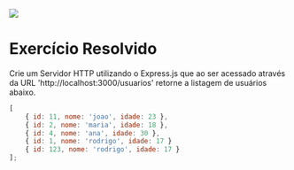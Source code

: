 ![](https://i.imgur.com/xG74tOh.png)

# Exercício Resolvido

Crie um Servidor HTTP utilizando o Express.js que ao ser acessado através da URL 'http://localhost:3000/usuarios' retorne a listagem de usuários abaixo.

```javascript
[
    { id: 11, nome: 'joao', idade: 23 },
    { id: 2, nome: 'maria', idade: 18 },
    { id: 4, nome: 'ana', idade: 30 },
    { id: 1, nome: 'rodrigo', idade: 17 }
    { id: 123, nome: 'rodrigo', idade: 17 }
];
```
